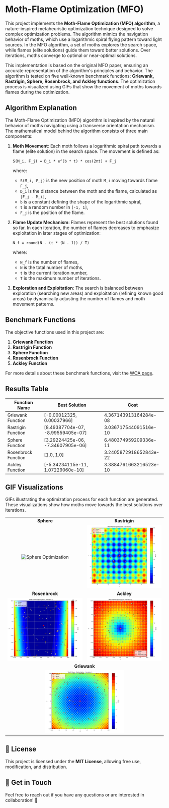 # Moth-Flame Optimization (MFO)

This project implements the **Moth-Flame Optimization (MFO) algorithm**, a nature-inspired metaheuristic optimization technique designed to solve complex optimization problems. The algorithm mimics the navigation behavior of moths, which use a logarithmic spiral flying pattern toward light sources. In the MFO algorithm, a set of moths explores the search space, while flames (elite solutions) guide them toward better solutions. Over iterations, moths converge to optimal or near-optimal solutions.

This implementation is based on the original MFO paper, ensuring an accurate representation of the algorithm's principles and behavior. The algorithm is tested on five well-known benchmark functions: **Griewank, Rastrigin, Sphere, Rosenbrock, and Ackley functions**. The optimization process is visualized using GIFs that show the movement of moths towards flames during the optimization.

## Algorithm Explanation
The Moth-Flame Optimization (MFO) algorithm is inspired by the natural behavior of moths navigating using a transverse orientation mechanism. The mathematical model behind the algorithm consists of three main components:

1. **Moth Movement**: Each moth follows a logarithmic spiral path towards a flame (elite solution) in the search space. The movement is defined as:

   ```
   S(M_i, F_j) = D_i * e^(b * t) * cos(2πt) + F_j
   ```
   
   where:
   - `S(M_i, F_j)` is the new position of moth `M_i` moving towards flame `F_j`,
   - `D_i` is the distance between the moth and the flame, calculated as `|F_j - M_i|`,
   - `b` is a constant defining the shape of the logarithmic spiral,
   - `t` is a random number in `[-1, 1]`,
   - `F_j` is the position of the flame.

2. **Flame Update Mechanism**: Flames represent the best solutions found so far. In each iteration, the number of flames decreases to emphasize exploitation in later stages of optimization:

   ```
   N_f = round(N - (t * (N - 1)) / T)
   ```
   
   where:
   - `N_f` is the number of flames,
   - `N` is the total number of moths,
   - `t` is the current iteration number,
   - `T` is the maximum number of iterations.

3. **Exploration and Exploitation**: The search is balanced between exploration (searching new areas) and exploitation (refining known good areas) by dynamically adjusting the number of flames and moth movement patterns.

## Benchmark Functions
The objective functions used in this project are:

1. **Griewank Function**
2. **Rastrigin Function**
3. **Sphere Function**
4. **Rosenbrock Function**
5. **Ackley Function**

For more details about these benchmark functions, visit the [WOA page](https://github.com/Ali-AliAkbari/Evolutionary-Optimization-Algorithms-/tree/main/WOA).

## Results Table

| Function Name       | Best Solution                         | Cost                      |
|---------------------|---------------------------------------|---------------------------|
| Griewank Function   | [-0.00012325, 0.00037966]             | 4.367143913164284e-08     |
| Rastrigin Function  | [8.49387704e-07, -8.99559405e-07]     | 3.036717544091516e-10     |
| Sphere Function     | [3.29224425e-06, -7.34607905e-06]     | 6.480374959209336e-11     |
| Rosenbrock Function | [1.0, 1.0]                            | 3.2405872918652843e-22    |
| Ackley Function     | [-5.34234115e-11, 1.07229060e-10]     | 3.3884761663216523e-10    |

## GIF Visualizations
GIFs illustrating the optimization process for each function are generated. These visualizations show how moths move towards the best solutions over iterations.

<table align="center">
  <tr>
    <td align="center"><strong>Sphere</strong></td>
    <td align="center"><strong>Rastrigin</strong></td>
  </tr>
  <tr>
    <td align="center"><img src="./Images/sphere.gif" width="250" height="200" alt="Sphere Optimization"></td>
    <td align="center"><img src="./Images/Rastrigin Function.gif" width="250" height="200" alt="Rastrigin Optimization"></td>
  </tr>
  <tr>
    <td align="center"><strong>Rosenbrock</strong></td>
    <td align="center"><strong>Ackley</strong></td>
  </tr>
  <tr>
    <td align="center"><img src="./Images/Rosenbrock Function.gif" width="250" height="200" alt="Rosenbrock Optimization"></td>
    <td align="center"><img src="./Images/Ackley Function.gif" width="250" height="200" alt="Ackley Optimization"></td>
  </tr>
  <tr>
    <td colspan="2" align="center"><strong>Griewank</strong></td>
  </tr>
  <tr>
    <td colspan="2" align="center"><img src="./Images/Griewank Function.gif" width="250" height="200" alt="Griewank Optimization"></td>
  </tr>
</table>

## 📜 License  

This project is licensed under the **MIT License**, allowing free use, modification, and distribution.  

## 🤝 Get in Touch  

Feel free to reach out if you have any questions or are interested in collaboration! 🚀

